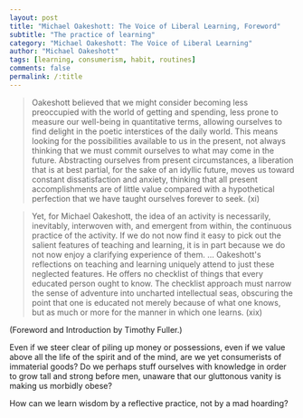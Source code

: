 ```yaml
---
layout: post
title: "Michael Oakeshott: The Voice of Liberal Learning, Foreword"
subtitle: "The practice of learning"
category: "Michael Oakeshott: The Voice of Liberal Learning"
author: "Michael Oakeshott"
tags: [learning, consumerism, habit, routines]
comments: false
permalink: /:title
---
```


> Oakeshott believed that we might consider becoming less preoccupied with the world of getting and spending, less prone to measure our well-being in quantitative terms, allowing ourselves to find delight in the poetic interstices of the daily world. This means looking for the possibilities available to us in the present, not always thinking that we must commit ourselves to what may come in the future. Abstracting ourselves from present circumstances, a liberation that is at best partial, for the sake of an idyllic future, moves us toward constant dissatisfaction and anxiety, thinking that all present accomplishments are of little value compared with a hypothetical perfection that we have taught ourselves forever to seek. (xi)

> Yet, for Michael Oakeshott, the idea of an activity is necessarily, inevitably, interwoven with, and emergent from within, the continuous practice of the activity. If we do not now find it easy to pick out the salient features of teaching and learning, it is in part because we do not now enjoy a clarifying experience of them. ... Oakeshott's reflections on teaching and learning uniquely attend to just these neglected features. He offers no checklist of things that every educated person ought to know. The checklist approach must narrow the sense of adventure into uncharted intellectual seas, obscuring the point that one is educated not merely because of what one knows, but as much or more for the manner in which one learns. (xix)

(Foreword and Introduction by Timothy Fuller.)

Even if we steer clear of piling up money or possessions, even if we value above all the life of the spirit and of the mind, are we yet consumerists of immaterial goods? Do we perhaps stuff ourselves with knowledge in order to grow tall and strong before men, unaware that our gluttonous vanity is making us morbidly obese?

How can we learn wisdom by a reflective practice, not by a mad hoarding?